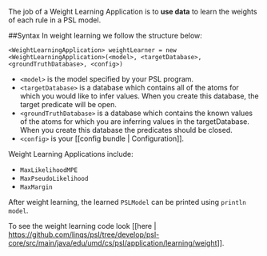 The job of a Weight Learning Application is to **use data** to learn the weights of each rule in a PSL model.   

##Syntax
In weight learning we follow the structure below:

```<WeightLearningApplication> weightLearner = new <WeightLearningApplication>(<model>, <targetDatabase>, <groundTruthDatabase>, <config>)```

- ```<model>``` is the model specified by your PSL program. 
- ```<targetDatabase>``` is a database which contains all of the atoms for which you would like to infer values. When you create this database, the target predicate will be open. 
- ```<groundTruthDatabase>``` is a database which contains the known values of the atoms for which you are inferring values in the targetDatabase. When you create this database the predicates should be closed. 
- ```<config>``` is your [[config bundle | Configuration]]. 

Weight Learning Applications include: 

- ```MaxLikelihoodMPE```
- ```MaxPseudoLikelihood```
- ```MaxMargin```

After weight learning, the learned `PSLModel` can be printed using `println model`.

To see the weight learning code look [[here | https://github.com/linqs/psl/tree/develop/psl-core/src/main/java/edu/umd/cs/psl/application/learning/weight]]. 

